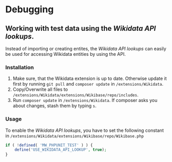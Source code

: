 Debugging
===============

## Working with test data using the *Wikidata API lookups*.
Instead of importing or creating entites, the *Wikidata API lookups* can easily be used for accessing Wikidata entities by using the API.

### Installation
1. Make sure, that the Wikidata extension is up to date. Otherwise update it first by running ```git pull``` and ```composer update``` in ```/extensions/Wikidata```.
2. Copy/Overwrite all files to ```/extensions/Wikidata/extensions/Wikibase/repo/includes```.
3. Run ```composer update``` in ```/extensions/Wikidata```. If composer asks you about changes, stash them by typing ```s```.

### Usage
To enable the *Wikidata API lookups*, you have to set the following constant in ```/extensions/Wikidata/extensions/Wikibase/repo/Wikibase.php```
```php
if ( !defined( 'MW_PHPUNIT_TEST' ) ) {
	define('USE_WIKIDATA_API_LOOKUP', true);
}
```